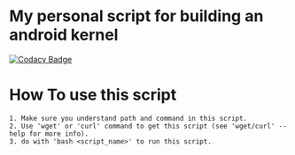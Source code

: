 # My personal script for building an android kernel

[![Codacy Badge](https://api.codacy.com/project/badge/Grade/67872c64be394896b484d45a6d70b202)](https://www.codacy.com/manual/fadlyas07/Scripts?utm_source=github.com&amp;utm_medium=referral&amp;utm_content=fadlyas07/Scripts&amp;utm_campaign=Badge_Grade)

# How To use this script
~~~
1. Make sure you understand path and command in this script.
2. Use 'wget' or 'curl' command to get this script (see 'wget/curl' --help for more info).
3. do with 'bash <script_name>' to run this script.
~~~
